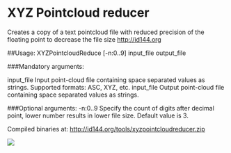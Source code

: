 # XYZ Pointcloud reducer

Creates a copy of a text pointcloud file with reduced precision of the floating point to decrease the file size
http://id144.org

##Usage:
XYZPointcloudReduce [-n:0..9] input_file output_file

###Mandatory arguments:

 input_file     Input point-cloud file containing space separated values as strings. Supported formats: ASC, XYZ, etc. 
 input_file     Output point-cloud file containing space separated values as strings.

###Optional arguments:
 -n:0..9     Specify the count of digits after decimal point, lower number results in lower file size. Default value is 3.
 
Compiled binaries at:
http://id144.org/tools/xyzpointcloudreducer.zip


![](http://id144.org/tools/sample_screenshot.jpg)
 
